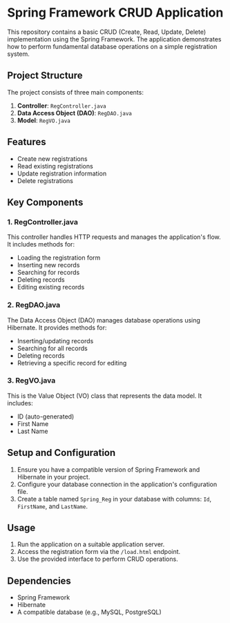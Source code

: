# Spring Framework CRUD Application

This repository contains a basic CRUD (Create, Read, Update, Delete) implementation using the Spring Framework. The application demonstrates how to perform fundamental database operations on a simple registration system.

## Project Structure

The project consists of three main components:

1. **Controller**: `RegController.java`
2. **Data Access Object (DAO)**: `RegDAO.java`
3. **Model**: `RegVO.java`

## Features

- Create new registrations
- Read existing registrations
- Update registration information
- Delete registrations

## Key Components

### 1. RegController.java

This controller handles HTTP requests and manages the application's flow. It includes methods for:

- Loading the registration form
- Inserting new records
- Searching for records
- Deleting records
- Editing existing records

### 2. RegDAO.java

The Data Access Object (DAO) manages database operations using Hibernate. It provides methods for:

- Inserting/updating records
- Searching for all records
- Deleting records
- Retrieving a specific record for editing

### 3. RegVO.java

This is the Value Object (VO) class that represents the data model. It includes:

- ID (auto-generated)
- First Name
- Last Name

## Setup and Configuration

1. Ensure you have a compatible version of Spring Framework and Hibernate in your project.
2. Configure your database connection in the application's configuration file.
3. Create a table named `Spring_Reg` in your database with columns: `Id`, `FirstName`, and `LastName`.

## Usage

1. Run the application on a suitable application server.
2. Access the registration form via the `/load.html` endpoint.
3. Use the provided interface to perform CRUD operations.

## Dependencies

- Spring Framework
- Hibernate
- A compatible database (e.g., MySQL, PostgreSQL)
